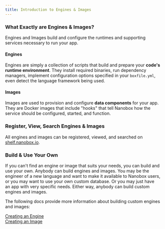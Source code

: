 ```yaml
---
title: Introduction to Engines & Images
---
```


### What Exactly are Engines & Images?
Engines and Images build and configure the runtimes and supporting services necessary to run your app.

#### Engines
Engines are simply a collection of scripts that build and prepare your **code's runtime environment**. They install required binaries, run dependency managers, implement configuration options specified in your `boxfile.yml`, even detect the language framework being used.

#### Images
Images are used to provision and configure **data components** for your app. They are Docker images that include "hooks" that tell Nanobox how the service should be configured, started, and function.

### Register, View, Search Engines & Images
All engines and images can be registered, viewed, and searched on [shelf.nanobox.io](https://shelf.nanobox.io).

### Build & Use Your Own
If you can't find an engine or image that suits your needs, you can build and use your own. Anybody can build engines and images. You may be the engineer of a new language and want to make it available to Nanobox users, or you may want to use your own custom database. Or you may just have an app with very specific needs. Either way, anybody can build custom engines and images.

The following docs provide more information about building custom engines and images:

[Creating an Engine](/engines-images/create-engine/)  
[Creating an Image](/engines-images/create-image/)

